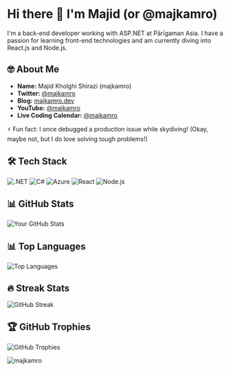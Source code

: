 # Hi there 👋 I'm Majid (or @majkamro)

I'm a back-end developer working with ASP.NET at Pārīgaman Asia. I have a passion for learning front-end technologies and am currently diving into React.js and Node.js.

## 🤓 About Me

- **Name:** Majid Kholghi Shirazi (majkamro)
- **Twitter:** [@majkamro](https://twitter.com/majkamro)
- **Blog:** [majkamro.dev](https://majkamro.dev)
- **YouTube:** [@majkamro](https://www.youtube.com/@majkamro)
- **Live Coding Calendar:** [@majkamro](https://www.lu.ma/@majkamro)

⚡ Fun fact: I once debugged a production issue while skydiving! (Okay, maybe not, but I do love solving tough problems!)

## 🛠️ Tech Stack
![.NET](https://img.shields.io/badge/-.NET-512BD4?logo=.net&logoColor=white)
![C#](https://img.shields.io/badge/-C%23-239120?logo=c-sharp&logoColor=white)
![Azure](https://img.shields.io/badge/-Azure-0078D4?logo=microsoft-azure&logoColor=white)
![React](https://img.shields.io/badge/-React-61DAFB?logo=react&logoColor=black)
![Node.js](https://img.shields.io/badge/-Node.js-339933?logo=node.js&logoColor=white)

## 📊 GitHub Stats
![Your GitHub Stats](https://github-readme-stats.vercel.app/api?username=majkamro&show_icons=true&theme=radical)

## 📊 Top Languages
![Top Languages](https://github-readme-stats.vercel.app/api/top-langs/?username=majkamro&layout=compact&theme=radical)

## 🔥 Streak Stats
![GitHub Streak](https://github-readme-streak-stats.herokuapp.com/?user=majkamro&theme=dark)

## 🏆 GitHub Trophies
![GitHub Trophies](https://github-profile-trophy.vercel.app/?username=majkamro&theme=onedark)

<p align="left"> <img src="https://komarev.com/ghpvc/?username=majkamro&label=Profile%20views&color=0e75b6&style=flat" alt="majkamro" /> </p>
